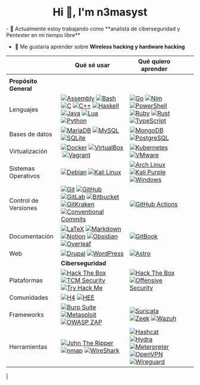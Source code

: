 <h1 align="center">Hi 👋, I'm n3masyst</h1>
- 🔭 Actualmente estoy trabajando como **analista de ciberseguridad y Pentester en mi tiempo libre**

- 🌱 Me gustaria aprender sobre **Wireless hacking y hardware hacking**

|          |  Qué sé usar                                                                                                                                                                                                                                                                                                                                                                                                                                                                                                                                                                                                                                                                                                                                                                                                                                                                                                                                                                                                                                                                                                                                                                                                                                                                                                                                                                                                                                                                                                                                                                                                                                                                                                                                                                                                                                                                                                                                                                                                                                                                                                                                                                                                                                                                                                                                                                                                                                                                                                                                                                                                                                                                                                                                                                                                                                                                                                                                                                                                                                                                                                                                                                                                                                                                                                                                                                                                                                                                                                                                                                                                                                                                                                                                                                                                                                                                                                                                                                                                                                                                                                                                                                                                                                                                                                                                                                                                                                                                                                                                                                               | Qué quiero aprender                                                                                                                                                                                                                                                                                                                                                                                                                                                                                                                                                                                                                                                                                                                                                                                                                                                                                                                                                                                                                                                                                                                                                                                                                                                                                                                                                                                                                                                                                                                                                                                                                                                                                                                                                                                                                                                                                                                                                                                                                                                                                                                                                                                                                                                                                                                                                                                                                                                                                                                                                                                                                                                                                                                                                                                                                                                                                                                                                                                                                                                                                                                                                                                                                                                                                                                                                                                                                                                                                                                       |     |     |
| -------------------- | --------------------------------------------------------------------------------------------------------------------------------------------------------------------------------------------------------------------------------------------------------------------------------------------------------------------------------------------------------------------------------------------------------------------------------------------------------------------------------------------------------------------------------------------------------------------------------------------------------------------------------------------------------------------------------------------------------------------------------------------------------------------------------------------------------------------------------------------------------------------------------------------------------------------------------------------------------------------------------------------------------------------------------------------------------------------------------------------------------------------------------------------------------------------------------------------------------------------------------------------------------------------------------------------------------------------------------------------------------------------------------------------------------------------------------------------------------------------------------------------------------------------------------------------------------------------------------------------------------------------------------------------------------------------------------------------------------------------------------------------------------------------------------------------------------------------------------------------------------------------------------------------------------------------------------------------------------------------------------------------------------------------------------------------------------------------------------------------------------------------------------------------------------------------------------------------------------------------------------------------------------------------------------------------------------------------------------------------------------------------------------------------------------------------------------------------------------------------------------------------------------------------------------------------------------------------------------------------------------------------------------------------------------------------------------------------------------------------------------------------------------------------------------------------------------------------------------------------------------------------------------------------------------------------------------------------------------------------------------------------------------------------------------------------------------------------------------------------------------------------------------------------------------------------------------------------------------------------------------------------------------------------------------------------------------------------------------------------------------------------------------------------------------------------------------------------------------------------------------------------------------------------------------------------------------------------------------------------------------------------------------------------------------------------------------------------------------------------------------------------------------------------------------------------------------------------------------------------------------------------------------------------------------------------------------------------------------------------------------------------------------------------------------------------------------------------------------------------------------------------------------------------------------------------------------------------------------------------------------------------------------------------------------------------------------------------------------------------------------------------------------------------------------------------------------------------------------------------------------------------------------------------------------------------------------------------------------------------------- | -------------------------------------------------------------------------------------------------------------------------------------------------------------------------------------------------------------------------------------------------------------------------------------------------------------------------------------------------------------------------------------------------------------------------------------------------------------------------------------------------------------------------------------------------------------------------------------------------------------------------------------------------------------------------------------------------------------------------------------------------------------------------------------------------------------------------------------------------------------------------------------------------------------------------------------------------------------------------------------------------------------------------------------------------------------------------------------------------------------------------------------------------------------------------------------------------------------------------------------------------------------------------------------------------------------------------------------------------------------------------------------------------------------------------------------------------------------------------------------------------------------------------------------------------------------------------------------------------------------------------------------------------------------------------------------------------------------------------------------------------------------------------------------------------------------------------------------------------------------------------------------------------------------------------------------------------------------------------------------------------------------------------------------------------------------------------------------------------------------------------------------------------------------------------------------------------------------------------------------------------------------------------------------------------------------------------------------------------------------------------------------------------------------------------------------------------------------------------------------------------------------------------------------------------------------------------------------------------------------------------------------------------------------------------------------------------------------------------------------------------------------------------------------------------------------------------------------------------------------------------------------------------------------------------------------------------------------------------------------------------------------------------------------------------------------------------------------------------------------------------------------------------------------------------------------------------------------------------------------------------------------------------------------------------------------------------------------------------------------------------------------------------------------------------------------------------------------------------------------------------------------------- | --- | --- |
|                                                                                                                                                                          |                                                                                                                
                                   **Propósito General**                                                                                                                                                                                                                                                                                                                                                                                                                                                                                                                                                                                                                                                                                                                                                                                                                                                                                                                                                                                                                                                                                                                                                                                                                                                                                                                                                                                                                                                                                                                                                                                                                                                                                                                                                                                                                                                                                                                                                                                                                                                                                                                                                                                                                                                                                                                                                                                                                                                                                                                                                                                                                                                                                                                                                                                                                                                                                                                                                                                                                                                                                                                                                                                                                                                                                                                                                                                                                                                                                                                                                                                                                                                                                                                                                                                                                                                                                                                                                                                                                                                                                                                                                                                                                                                                                                                                                                                                                          |                                                                                                                                                                                                                                                                                                                                                                                                                                                                                                                                                                                                                                                                                                                                                                                                                                                                                                                                                                                                                                                                                                                                                                                                                                                                                                                                                                                                                                                                                                                                                                                                                                                                                                                                                                                                                                                                                                                                                                                                                                                                                                                                                                                                                                                                                                                                                                                                                                                                                                                                                                                                                                                                                                                                                                                                                                                                                                                                                                                                                                                                                                                                                                                                                                                                                                                                                                                                                                                                                                                      |     |     |
| Lenguajes            | [![Assembly](https://camo.githubusercontent.com/92f347f55ff70297759b1e5ba6eb4eff990c9b8ca5fd6f34273f0d705b79f028/68747470733a2f2f696d672e736869656c64732e696f2f62616467652f417373656d626c792d2532333534353435342e7376673f7374796c653d666c6174266c6f676f3d617373656d626c79266c6f676f436f6c6f723d7768697465)](https://camo.githubusercontent.com/92f347f55ff70297759b1e5ba6eb4eff990c9b8ca5fd6f34273f0d705b79f028/68747470733a2f2f696d672e736869656c64732e696f2f62616467652f417373656d626c792d2532333534353435342e7376673f7374796c653d666c6174266c6f676f3d617373656d626c79266c6f676f436f6c6f723d7768697465) [![Bash](https://camo.githubusercontent.com/2658bbcb97f9556ddc706915676657fc6295fd3dd1dd4ee08b190bacc51706ce/68747470733a2f2f696d672e736869656c64732e696f2f62616467652f426173682d2532333132313031312e7376673f7374796c653d666c6174266c6f676f3d676e752d62617368266c6f676f436f6c6f723d7768697465)](https://camo.githubusercontent.com/2658bbcb97f9556ddc706915676657fc6295fd3dd1dd4ee08b190bacc51706ce/68747470733a2f2f696d672e736869656c64732e696f2f62616467652f426173682d2532333132313031312e7376673f7374796c653d666c6174266c6f676f3d676e752d62617368266c6f676f436f6c6f723d7768697465) [![C](https://camo.githubusercontent.com/ee5d0c4ac6e10d91f6e31f7add0feccad37420c293a3246db05cd9e1e4ce39f7/68747470733a2f2f696d672e736869656c64732e696f2f62616467652f432d2532333030353939432e7376673f7374796c653d666c6174266c6f676f3d63266c6f676f436f6c6f723d7768697465)](https://camo.githubusercontent.com/ee5d0c4ac6e10d91f6e31f7add0feccad37420c293a3246db05cd9e1e4ce39f7/68747470733a2f2f696d672e736869656c64732e696f2f62616467652f432d2532333030353939432e7376673f7374796c653d666c6174266c6f676f3d63266c6f676f436f6c6f723d7768697465) [![C++](https://camo.githubusercontent.com/d6a514e6ab39481ae5e8b301112453f5971e1a75caa897dbe8d7ae9debb79b32/68747470733a2f2f696d672e736869656c64732e696f2f62616467652f432b2b2d2532333030353939432e7376673f7374796c653d666c6174266c6f676f3d63253242253242266c6f676f436f6c6f723d7768697465)](https://camo.githubusercontent.com/d6a514e6ab39481ae5e8b301112453f5971e1a75caa897dbe8d7ae9debb79b32/68747470733a2f2f696d672e736869656c64732e696f2f62616467652f432b2b2d2532333030353939432e7376673f7374796c653d666c6174266c6f676f3d63253242253242266c6f676f436f6c6f723d7768697465) [![Haskell](https://camo.githubusercontent.com/d58c73d90d65fcef464bc5cf217b199736c68ea16d9ed37aaf9203b332333bae/68747470733a2f2f696d672e736869656c64732e696f2f62616467652f4861736b656c6c2d3565353038363f7374796c653d666c6174266c6f676f3d6861736b656c6c266c6f676f436f6c6f723d7768697465)](https://camo.githubusercontent.com/d58c73d90d65fcef464bc5cf217b199736c68ea16d9ed37aaf9203b332333bae/68747470733a2f2f696d672e736869656c64732e696f2f62616467652f4861736b656c6c2d3565353038363f7374796c653d666c6174266c6f676f3d6861736b656c6c266c6f676f436f6c6f723d7768697465) [![Java](https://camo.githubusercontent.com/cb2c5b66b8175b54411fa15b5d14071dc551c9148295f96410e0287839cc05b6/68747470733a2f2f696d672e736869656c64732e696f2f62616467652f4a6176612d2532334444344633392e7376673f7374796c653d666c6174266c6f676f3d6f7261636c65266c6f676f436f6c6f723d7768697465)](https://camo.githubusercontent.com/cb2c5b66b8175b54411fa15b5d14071dc551c9148295f96410e0287839cc05b6/68747470733a2f2f696d672e736869656c64732e696f2f62616467652f4a6176612d2532334444344633392e7376673f7374796c653d666c6174266c6f676f3d6f7261636c65266c6f676f436f6c6f723d7768697465) [![Lua](https://camo.githubusercontent.com/f34ac24f394410175d7c0981f6c660c0c5a6fe6b4655609f186243bac6945939/68747470733a2f2f696d672e736869656c64732e696f2f62616467652f4c75612d2532333243324437322e7376673f7374796c653d666c6174266c6f676f3d6c7561266c6f676f436f6c6f723d7768697465)](https://camo.githubusercontent.com/f34ac24f394410175d7c0981f6c660c0c5a6fe6b4655609f186243bac6945939/68747470733a2f2f696d672e736869656c64732e696f2f62616467652f4c75612d2532333243324437322e7376673f7374796c653d666c6174266c6f676f3d6c7561266c6f676f436f6c6f723d7768697465) [![Python](https://camo.githubusercontent.com/609a8579fb1e74b0e79eea142a492ad9740d33e6838fda6df12194b4fc66e987/68747470733a2f2f696d672e736869656c64732e696f2f62616467652f507974686f6e2d3336373041303f7374796c653d666c6174266c6f676f3d707974686f6e266c6f676f436f6c6f723d7768697465)](https://camo.githubusercontent.com/609a8579fb1e74b0e79eea142a492ad9740d33e6838fda6df12194b4fc66e987/68747470733a2f2f696d672e736869656c64732e696f2f62616467652f507974686f6e2d3336373041303f7374796c653d666c6174266c6f676f3d707974686f6e266c6f676f436f6c6f723d7768697465) | [![Go](https://camo.githubusercontent.com/2f7e9f0efc783b9d4afef1ea53ec458761d2eb5f0060f58523226e800ef4c8b1/68747470733a2f2f696d672e736869656c64732e696f2f62616467652f476f2d2532333030414444382e7376673f7374796c653d666c6174266c6f676f3d676f266c6f676f436f6c6f723d7768697465)](https://camo.githubusercontent.com/2f7e9f0efc783b9d4afef1ea53ec458761d2eb5f0060f58523226e800ef4c8b1/68747470733a2f2f696d672e736869656c64732e696f2f62616467652f476f2d2532333030414444382e7376673f7374796c653d666c6174266c6f676f3d676f266c6f676f436f6c6f723d7768697465) [![Nim](https://camo.githubusercontent.com/8af1a3a7b23d0273925b9319b58e0d3b32ebe8ff7bc206d3db7fc6c0bb60c7c8/68747470733a2f2f696d672e736869656c64732e696f2f62616467652f4e696d2d2532334646453935332e7376673f7374796c653d666c6174266c6f676f3d6e696d266c6f676f436f6c6f723d626c61636b)](https://camo.githubusercontent.com/8af1a3a7b23d0273925b9319b58e0d3b32ebe8ff7bc206d3db7fc6c0bb60c7c8/68747470733a2f2f696d672e736869656c64732e696f2f62616467652f4e696d2d2532334646453935332e7376673f7374796c653d666c6174266c6f676f3d6e696d266c6f676f436f6c6f723d626c61636b) [![PowerShell](https://camo.githubusercontent.com/95bad603e8cd9fff09f77e0c03c93e610ac863c9cba70350c21b6af2a8859867/68747470733a2f2f696d672e736869656c64732e696f2f62616467652f506f7765725368656c6c2d2532333533393146452e7376673f7374796c653d666c6174266c6f676f3d706f7765727368656c6c266c6f676f436f6c6f723d7768697465)](https://camo.githubusercontent.com/95bad603e8cd9fff09f77e0c03c93e610ac863c9cba70350c21b6af2a8859867/68747470733a2f2f696d672e736869656c64732e696f2f62616467652f506f7765725368656c6c2d2532333533393146452e7376673f7374796c653d666c6174266c6f676f3d706f7765727368656c6c266c6f676f436f6c6f723d7768697465) [![Ruby](https://camo.githubusercontent.com/4f44b8461b9d6a68c95147c535dc97148df0431b399b2e56ff0ac052601a8688/68747470733a2f2f696d672e736869656c64732e696f2f62616467652f527562792d2532334343333432442e7376673f7374796c653d666c6174266c6f676f3d72756279266c6f676f436f6c6f723d7768697465)](https://camo.githubusercontent.com/4f44b8461b9d6a68c95147c535dc97148df0431b399b2e56ff0ac052601a8688/68747470733a2f2f696d672e736869656c64732e696f2f62616467652f527562792d2532334343333432442e7376673f7374796c653d666c6174266c6f676f3d72756279266c6f676f436f6c6f723d7768697465) [![Rust](https://camo.githubusercontent.com/a46fc066db19e511a30d44ba4cb1fb6298c75050b4aa168ef27fbdc0cb61f158/68747470733a2f2f696d672e736869656c64732e696f2f62616467652f527573742d2532333030303030302e7376673f7374796c653d666c6174266c6f676f3d72757374266c6f676f436f6c6f723d7768697465)](https://camo.githubusercontent.com/a46fc066db19e511a30d44ba4cb1fb6298c75050b4aa168ef27fbdc0cb61f158/68747470733a2f2f696d672e736869656c64732e696f2f62616467652f527573742d2532333030303030302e7376673f7374796c653d666c6174266c6f676f3d72757374266c6f676f436f6c6f723d7768697465) [![TypeScript](https://camo.githubusercontent.com/483b6b2ae58a181d5a05130bfecd860e819245282e6ec6646c397e86e7eebf0e/68747470733a2f2f696d672e736869656c64732e696f2f62616467652f547970655363726970742d2532333030374143432e7376673f7374796c653d666c6174266c6f676f3d74797065736372697074266c6f676f436f6c6f723d7768697465)](https://camo.githubusercontent.com/483b6b2ae58a181d5a05130bfecd860e819245282e6ec6646c397e86e7eebf0e/68747470733a2f2f696d672e736869656c64732e696f2f62616467652f547970655363726970742d2532333030374143432e7376673f7374796c653d666c6174266c6f676f3d74797065736372697074266c6f676f436f6c6f723d7768697465) |     |     |
| Bases de datos       | [![MariaDB](https://camo.githubusercontent.com/d1e984541af4b4549ec06c2699953df8bfbfc971c0baa996e46547e7c33786e5/68747470733a2f2f696d672e736869656c64732e696f2f62616467652f4d6172696144422d3030333534353f7374796c653d666c6174266c6f676f3d6d617269616462266c6f676f436f6c6f723d7768697465)](https://camo.githubusercontent.com/d1e984541af4b4549ec06c2699953df8bfbfc971c0baa996e46547e7c33786e5/68747470733a2f2f696d672e736869656c64732e696f2f62616467652f4d6172696144422d3030333534353f7374796c653d666c6174266c6f676f3d6d617269616462266c6f676f436f6c6f723d7768697465) [![MySQL](https://camo.githubusercontent.com/f83fe5687f6bb82fe9efc0fa72dea6977b73e004055201e1041da37e21367efd/68747470733a2f2f696d672e736869656c64732e696f2f62616467652f4d7953514c2d2532333030662e7376673f7374796c653d666c6174266c6f676f3d6d7973716c266c6f676f436f6c6f723d7768697465)](https://camo.githubusercontent.com/f83fe5687f6bb82fe9efc0fa72dea6977b73e004055201e1041da37e21367efd/68747470733a2f2f696d672e736869656c64732e696f2f62616467652f4d7953514c2d2532333030662e7376673f7374796c653d666c6174266c6f676f3d6d7973716c266c6f676f436f6c6f723d7768697465) [![SQLite](https://camo.githubusercontent.com/80de6ff0c8d5c096afe9f06a0d786e9bf2c31d18a9d93807a8a1b613574cefeb/68747470733a2f2f696d672e736869656c64732e696f2f62616467652f53514c6974652d2532333037343035652e7376673f7374796c653d666c6174266c6f676f3d73716c697465266c6f676f436f6c6f723d7768697465)](https://camo.githubusercontent.com/80de6ff0c8d5c096afe9f06a0d786e9bf2c31d18a9d93807a8a1b613574cefeb/68747470733a2f2f696d672e736869656c64732e696f2f62616467652f53514c6974652d2532333037343035652e7376673f7374796c653d666c6174266c6f676f3d73716c697465266c6f676f436f6c6f723d7768697465)                                                                                                                                                                                                                                                                                                                                                                                                                                                                                                                                                                                                                                                                                                                                                                                                                                                                                                                                                                                                                                                                                                                                                                                                                                                                                                                                                                                                                                                                                                                                                                                                                                                                                                                                                                                                                                                                                                                                                                                                                                                                                                                                                                                                                                                                                                                                                                                                                                                                                                                                                                                                                                                                                                                                                                                                                                                                     | [![MongoDB](https://camo.githubusercontent.com/39f3f1372c6201500182d025fb21157b40e742b497482305c4b03b37d3f9abad/68747470733a2f2f696d672e736869656c64732e696f2f62616467652f4d6f6e676f44422d2532333465613934622e7376673f7374796c653d666c6174266c6f676f3d6d6f6e676f6462266c6f676f436f6c6f723d7768697465)](https://camo.githubusercontent.com/39f3f1372c6201500182d025fb21157b40e742b497482305c4b03b37d3f9abad/68747470733a2f2f696d672e736869656c64732e696f2f62616467652f4d6f6e676f44422d2532333465613934622e7376673f7374796c653d666c6174266c6f676f3d6d6f6e676f6462266c6f676f436f6c6f723d7768697465) [![PostgreSQL](https://camo.githubusercontent.com/dba67c73a80de11613b1980c94eef6a83c2a08378edca7b68d0b04e9bb18f5a2/68747470733a2f2f696d672e736869656c64732e696f2f62616467652f506f737467726553514c2d2532333331363139322e7376673f7374796c653d666c6174266c6f676f3d706f737467726573716c266c6f676f436f6c6f723d7768697465)](https://camo.githubusercontent.com/dba67c73a80de11613b1980c94eef6a83c2a08378edca7b68d0b04e9bb18f5a2/68747470733a2f2f696d672e736869656c64732e696f2f62616467652f506f737467726553514c2d2532333331363139322e7376673f7374796c653d666c6174266c6f676f3d706f737467726573716c266c6f676f436f6c6f723d7768697465)                                                                                                                                                                                                                                                                                                                                                                                                                                                                                                                                                                                                                                                                                                                                                                                                                                                                                                                                                                                                                                                                                                                                                                                                                                                                                                                                                                                                                                                                                                                                                                                                                                                                                                                                                                                                                                                                                                                                                                                                                                                                                                                                                                                                                                                                                         |     |     |
| Virtualización       | [![Docker](https://camo.githubusercontent.com/04b62637906b9bcdd519d0c6cfaf9f87df19006802dd790382e12b9d6c26d045/68747470733a2f2f696d672e736869656c64732e696f2f62616467652f446f636b65722d2532333064623765642e7376673f7374796c653d666c6174266c6f676f3d646f636b6572266c6f676f436f6c6f723d7768697465)](https://camo.githubusercontent.com/04b62637906b9bcdd519d0c6cfaf9f87df19006802dd790382e12b9d6c26d045/68747470733a2f2f696d672e736869656c64732e696f2f62616467652f446f636b65722d2532333064623765642e7376673f7374796c653d666c6174266c6f676f3d646f636b6572266c6f676f436f6c6f723d7768697465) [![VirtualBox](https://camo.githubusercontent.com/959f74e626f337d6c510097f76aee2c254361ebbe599ada0bcd38ccf4814566c/68747470733a2f2f696d672e736869656c64732e696f2f62616467652f5669727475616c426f782d2532333138334136312e7376673f7374796c653d666c6174266c6f676f3d7669727475616c626f78266c6f676f436f6c6f723d7768697465)](https://camo.githubusercontent.com/959f74e626f337d6c510097f76aee2c254361ebbe599ada0bcd38ccf4814566c/68747470733a2f2f696d672e736869656c64732e696f2f62616467652f5669727475616c426f782d2532333138334136312e7376673f7374796c653d666c6174266c6f676f3d7669727475616c626f78266c6f676f436f6c6f723d7768697465) [![Vagrant](https://camo.githubusercontent.com/d54880a4f2965886095b73522d6ffb5e120db9b781ce99a493f114b6d9e3b850/68747470733a2f2f696d672e736869656c64732e696f2f62616467652f56616772616e742d2532333138363846322e7376673f7374796c653d666c6174266c6f676f3d76616772616e74266c6f676f436f6c6f723d7768697465)](https://camo.githubusercontent.com/d54880a4f2965886095b73522d6ffb5e120db9b781ce99a493f114b6d9e3b850/68747470733a2f2f696d672e736869656c64732e696f2f62616467652f56616772616e742d2532333138363846322e7376673f7374796c653d666c6174266c6f676f3d76616772616e74266c6f676f436f6c6f723d7768697465)                                                                                                                                                                                                                                                                                                                                                                                                                                                                                                                                                                                                                                                                                                                                                                                                                                                                                                                                                                                                                                                                                                                                                                                                                                                                                                                                                                                                                                                                                                                                                                                                                                                                                                                                                                                                                                                                                                                                                                                                                                                                                                                                                                                                                                                                                                                                                                                                                                                                                                                                                                                                                                                                                                                                                                                | [![Kubernetes](https://camo.githubusercontent.com/df9417d34aff1d4f7d6a785c231e355fd2a5de3c9ab82e53410150054ee732d5/68747470733a2f2f696d672e736869656c64732e696f2f62616467652f4b756265726e657465732d2532333332364345352e7376673f7374796c653d666c6174266c6f676f3d6b756265726e65746573266c6f676f436f6c6f723d7768697465)](https://camo.githubusercontent.com/df9417d34aff1d4f7d6a785c231e355fd2a5de3c9ab82e53410150054ee732d5/68747470733a2f2f696d672e736869656c64732e696f2f62616467652f4b756265726e657465732d2532333332364345352e7376673f7374796c653d666c6174266c6f676f3d6b756265726e65746573266c6f676f436f6c6f723d7768697465) [![VMware](https://camo.githubusercontent.com/144e24f331074c51850e4d12c9ef42e8e886a109f4fbc9ba128b487c15bd67dd/68747470733a2f2f696d672e736869656c64732e696f2f62616467652f564d776172652d2532333630373037382e7376673f7374796c653d666c6174266c6f676f3d766d77617265266c6f676f436f6c6f723d7768697465)](https://camo.githubusercontent.com/144e24f331074c51850e4d12c9ef42e8e886a109f4fbc9ba128b487c15bd67dd/68747470733a2f2f696d672e736869656c64732e696f2f62616467652f564d776172652d2532333630373037382e7376673f7374796c653d666c6174266c6f676f3d766d77617265266c6f676f436f6c6f723d7768697465)                                                                                                                                                                                                                                                                                                                                                                                                                                                                                                                                                                                                                                                                                                                                                                                                                                                                                                                                                                                                                                                                                                                                                                                                                                                                                                                                                                                                                                                                                                                                                                                                                                                                                                                                                                                                                                                                                                                                                                                                                                                                                                                                                                                                                                                                                                  |     |     |
| Sistemas Operativos  | [![Debian](https://camo.githubusercontent.com/df3e9fd99f6cd0b02de3a164a87dfb649dd259dded5ed7c17cf35bf30ac6879e/68747470733a2f2f696d672e736869656c64732e696f2f62616467652f44656269616e2d2532334138314433332e7376673f7374796c653d666c6174266c6f676f3d64656269616e266c6f676f436f6c6f723d7768697465)](https://camo.githubusercontent.com/df3e9fd99f6cd0b02de3a164a87dfb649dd259dded5ed7c17cf35bf30ac6879e/68747470733a2f2f696d672e736869656c64732e696f2f62616467652f44656269616e2d2532334138314433332e7376673f7374796c653d666c6174266c6f676f3d64656269616e266c6f676f436f6c6f723d7768697465) [![Kali Linux](https://camo.githubusercontent.com/8642ff7a28bfbfff800066e7b72f2f8533cef53b97be0bbe36566be99ca28c05/68747470733a2f2f696d672e736869656c64732e696f2f62616467652f4b616c692532304c696e75782d2532333038303633362e7376673f7374796c653d666c6174266c6f676f3d6b616c692d6c696e7578266c6f676f436f6c6f723d7768697465)](https://camo.githubusercontent.com/8642ff7a28bfbfff800066e7b72f2f8533cef53b97be0bbe36566be99ca28c05/68747470733a2f2f696d672e736869656c64732e696f2f62616467652f4b616c692532304c696e75782d2532333038303633362e7376673f7374796c653d666c6174266c6f676f3d6b616c692d6c696e7578266c6f676f436f6c6f723d7768697465)                                                                                                                                                                                                                                                                                                                                                                                                                                                                                                                                                                                                                                                                                                                                                                                                                                                                                                                                                                                                                                                                                                                                                                                                                                                                                                                                                                                                                                                                                                                                                                                                                                                                                                                                                                                                                                                                                                                                                                                                                                                                                                                                                                                                                                                                                                                                                                                                                                                                                                                                                                                                                                                                                                                                                                                                                                                                                                                                                                                                                                                                                                                                                                                                                                                                                                                                                                         | [![Arch Linux](https://camo.githubusercontent.com/40742655fde98482f03904374c647e5ae051850c57d5f961907c99e5a8f9e06c/68747470733a2f2f696d672e736869656c64732e696f2f62616467652f417263682532304c696e75782d2532333137393344312e7376673f7374796c653d666c6174266c6f676f3d617263682d6c696e7578266c6f676f436f6c6f723d7768697465)](https://camo.githubusercontent.com/40742655fde98482f03904374c647e5ae051850c57d5f961907c99e5a8f9e06c/68747470733a2f2f696d672e736869656c64732e696f2f62616467652f417263682532304c696e75782d2532333137393344312e7376673f7374796c653d666c6174266c6f676f3d617263682d6c696e7578266c6f676f436f6c6f723d7768697465) [![Kali Purple](https://camo.githubusercontent.com/e4d806a0cabab709bfeadad490016d0d34eba56ec573ff0acafc25fe7036ae34/68747470733a2f2f696d672e736869656c64732e696f2f62616467652f4b616c69253230507572706c652d2532334145303738432e7376673f7374796c653d666c6174266c6f676f3d6b616c692d6c696e7578266c6f676f436f6c6f723d7768697465)](https://camo.githubusercontent.com/e4d806a0cabab709bfeadad490016d0d34eba56ec573ff0acafc25fe7036ae34/68747470733a2f2f696d672e736869656c64732e696f2f62616467652f4b616c69253230507572706c652d2532334145303738432e7376673f7374796c653d666c6174266c6f676f3d6b616c692d6c696e7578266c6f676f436f6c6f723d7768697465) [![Windows](https://camo.githubusercontent.com/e6201b8e82c976d652fb60b763fb0b82fa3571abbf10991059b0bd3d88d38020/68747470733a2f2f696d672e736869656c64732e696f2f62616467652f57696e646f77732d3030373844363f7374796c653d666c6174266c6f676f3d77696e646f7773266c6f676f436f6c6f723d7768697465)](https://camo.githubusercontent.com/e6201b8e82c976d652fb60b763fb0b82fa3571abbf10991059b0bd3d88d38020/68747470733a2f2f696d672e736869656c64732e696f2f62616467652f57696e646f77732d3030373844363f7374796c653d666c6174266c6f676f3d77696e646f7773266c6f676f436f6c6f723d7768697465)                                                                                                                                                                                                                                                                                                                                                                                                                                                                                                                                                                                                                                                                                                                                                                                                                                                                                                                                                                                                                                                                                                                                                                                                                                                                                                                                                                                                                                                                                                                                                                                                                                                                    |     |     |
| Control de Versiones | [![Git](https://camo.githubusercontent.com/c8ec39057f4a851132676d01798bbf8eb5925a64e7d67d5c6946d2e3a3f8b50f/68747470733a2f2f696d672e736869656c64732e696f2f62616467652f4769742d2532334630353033322e7376673f7374796c653d666c6174266c6f676f3d676974266c6f676f436f6c6f723d7768697465)](https://camo.githubusercontent.com/c8ec39057f4a851132676d01798bbf8eb5925a64e7d67d5c6946d2e3a3f8b50f/68747470733a2f2f696d672e736869656c64732e696f2f62616467652f4769742d2532334630353033322e7376673f7374796c653d666c6174266c6f676f3d676974266c6f676f436f6c6f723d7768697465) [![GitHub](https://camo.githubusercontent.com/8e22edff9f752f3631f0e4740dcd06ee517dd91c27d70e3468a00b0b9fe1cabc/68747470733a2f2f696d672e736869656c64732e696f2f62616467652f4769744875622d2532333132313031312e7376673f7374796c653d666c6174266c6f676f3d676974687562266c6f676f436f6c6f723d7768697465)](https://camo.githubusercontent.com/8e22edff9f752f3631f0e4740dcd06ee517dd91c27d70e3468a00b0b9fe1cabc/68747470733a2f2f696d672e736869656c64732e696f2f62616467652f4769744875622d2532333132313031312e7376673f7374796c653d666c6174266c6f676f3d676974687562266c6f676f436f6c6f723d7768697465) [![GitLab](https://camo.githubusercontent.com/334ad0f0c50c19cfd480a5e729a05f1add98c392cdca5a20f6a1589dc9c224f1/68747470733a2f2f696d672e736869656c64732e696f2f62616467652f4769744c61622d2532334643364432362e7376673f7374796c653d666c6174266c6f676f3d6769746c6162266c6f676f436f6c6f723d7768697465)](https://camo.githubusercontent.com/334ad0f0c50c19cfd480a5e729a05f1add98c392cdca5a20f6a1589dc9c224f1/68747470733a2f2f696d672e736869656c64732e696f2f62616467652f4769744c61622d2532334643364432362e7376673f7374796c653d666c6174266c6f676f3d6769746c6162266c6f676f436f6c6f723d7768697465) [![Bitbucket](https://camo.githubusercontent.com/dc0078f12050283cef74ad14b62c9132c057cf21182a7dc8657149ffdb5f6c9c/68747470733a2f2f696d672e736869656c64732e696f2f62616467652f4269746275636b65742d2532333030353243432e7376673f7374796c653d666c6174266c6f676f3d6269746275636b6574266c6f676f436f6c6f723d7768697465)](https://camo.githubusercontent.com/dc0078f12050283cef74ad14b62c9132c057cf21182a7dc8657149ffdb5f6c9c/68747470733a2f2f696d672e736869656c64732e696f2f62616467652f4269746275636b65742d2532333030353243432e7376673f7374796c653d666c6174266c6f676f3d6269746275636b6574266c6f676f436f6c6f723d7768697465) [![GitKraken](https://camo.githubusercontent.com/109431db57400ebc175d911f499add37dc8132ab34ff2bcfe2763381e94b97c9/68747470733a2f2f696d672e736869656c64732e696f2f62616467652f4769744b72616b656e2d2532333137393238372e7376673f7374796c653d666c6174266c6f676f3d6769746b72616b656e266c6f676f436f6c6f723d7768697465)](https://camo.githubusercontent.com/109431db57400ebc175d911f499add37dc8132ab34ff2bcfe2763381e94b97c9/68747470733a2f2f696d672e736869656c64732e696f2f62616467652f4769744b72616b656e2d2532333137393238372e7376673f7374796c653d666c6174266c6f676f3d6769746b72616b656e266c6f676f436f6c6f723d7768697465) [![Conventional Commits](https://camo.githubusercontent.com/1bf7c639ebf136281a47efc9e13a9453984e25b57760ca33f9baaa9bb292b617/68747470733a2f2f696d672e736869656c64732e696f2f62616467652f436f6e76656e74696f6e616c253230436f6d6d6974732d2532334645353139362e7376673f7374796c653d666c6174266c6f676f3d636f6e76656e74696f6e616c2d636f6d6d697473266c6f676f436f6c6f723d7768697465)](https://camo.githubusercontent.com/1bf7c639ebf136281a47efc9e13a9453984e25b57760ca33f9baaa9bb292b617/68747470733a2f2f696d672e736869656c64732e696f2f62616467652f436f6e76656e74696f6e616c253230436f6d6d6974732d2532334645353139362e7376673f7374796c653d666c6174266c6f676f3d636f6e76656e74696f6e616c2d636f6d6d697473266c6f676f436f6c6f723d7768697465)                                                                                                                                                                                                                                                                                                                                                                                                                                                                                                                                                                                                                                                                                                                                                                                                                                                                                    | [![GitHub Actions](https://camo.githubusercontent.com/b3fd6f086e7680e1bcdabd51984d7ec067749a6ff64a4392de5e5b305ed770f3/68747470733a2f2f696d672e736869656c64732e696f2f62616467652f476974487562253230416374696f6e732d2532333230383846462e7376673f7374796c653d666c6174266c6f676f3d6769746875622d616374696f6e73266c6f676f436f6c6f723d7768697465)](https://camo.githubusercontent.com/b3fd6f086e7680e1bcdabd51984d7ec067749a6ff64a4392de5e5b305ed770f3/68747470733a2f2f696d672e736869656c64732e696f2f62616467652f476974487562253230416374696f6e732d2532333230383846462e7376673f7374796c653d666c6174266c6f676f3d6769746875622d616374696f6e73266c6f676f436f6c6f723d7768697465)                                                                                                                                                                                                                                                                                                                                                                                                                                                                                                                                                                                                                                                                                                                                                                                                                                                                                                                                                                                                                                                                                                                                                                                                                                                                                                                                                                                                                                                                                                                                                                                                                                                                                                                                                                                                                                                                                                                                                                                                                                                                                                                                                                                                                                                                                                                                                                                                                                                                                                                                                                                                                                                                                                                                                                                                                                              |     |     |
| Documentación        | [![LaTeX](https://camo.githubusercontent.com/56282629f51b77f83720540d70f41437a415fbbd601d781f12393818aea3d3d4/68747470733a2f2f696d672e736869656c64732e696f2f62616467652f4c617465782d2532333030383038302e7376673f7374796c653d666c6174266c6f676f3d6c61746578266c6f676f436f6c6f723d7768697465)](https://camo.githubusercontent.com/56282629f51b77f83720540d70f41437a415fbbd601d781f12393818aea3d3d4/68747470733a2f2f696d672e736869656c64732e696f2f62616467652f4c617465782d2532333030383038302e7376673f7374796c653d666c6174266c6f676f3d6c61746578266c6f676f436f6c6f723d7768697465) [![Markdown](https://camo.githubusercontent.com/8d2ead24a16b02cdff5c7619d8b583126d4680db888e728a65c6f5f65cd71809/68747470733a2f2f696d672e736869656c64732e696f2f62616467652f4d61726b646f776e2d2532333135313531352e7376673f7374796c653d666c6174266c6f676f3d6d61726b646f776e266c6f676f436f6c6f723d7768697465)](https://camo.githubusercontent.com/8d2ead24a16b02cdff5c7619d8b583126d4680db888e728a65c6f5f65cd71809/68747470733a2f2f696d672e736869656c64732e696f2f62616467652f4d61726b646f776e2d2532333135313531352e7376673f7374796c653d666c6174266c6f676f3d6d61726b646f776e266c6f676f436f6c6f723d7768697465) [![Notion](https://camo.githubusercontent.com/d3b552b4189b8991b6b2576f14ecd4ce783c4bcbe87ab5bc41a3c7b26a0685ff/68747470733a2f2f696d672e736869656c64732e696f2f62616467652f4e6f74696f6e2d2532334646464646462e7376673f7374796c653d666c6174266c6f676f3d6e6f74696f6e266c6f676f436f6c6f723d626c61636b)](https://camo.githubusercontent.com/d3b552b4189b8991b6b2576f14ecd4ce783c4bcbe87ab5bc41a3c7b26a0685ff/68747470733a2f2f696d672e736869656c64732e696f2f62616467652f4e6f74696f6e2d2532334646464646462e7376673f7374796c653d666c6174266c6f676f3d6e6f74696f6e266c6f676f436f6c6f723d626c61636b) [![Obsidian](https://camo.githubusercontent.com/c376b59a30f6b5668f6d2633cb1db5f0ce9760e28f4e178717f92f649daa7794/68747470733a2f2f696d672e736869656c64732e696f2f62616467652f4f6273696469616e2d2532333438333639392e7376673f7374796c653d666c6174266c6f676f3d6f6273696469616e266c6f676f436f6c6f723d7768697465)](https://camo.githubusercontent.com/c376b59a30f6b5668f6d2633cb1db5f0ce9760e28f4e178717f92f649daa7794/68747470733a2f2f696d672e736869656c64732e696f2f62616467652f4f6273696469616e2d2532333438333639392e7376673f7374796c653d666c6174266c6f676f3d6f6273696469616e266c6f676f436f6c6f723d7768697465) [![Overleaf](https://camo.githubusercontent.com/83b463e51f60958d4b5185d40373590528f33e5a81fb850e6ccd98ce604cc207/68747470733a2f2f696d672e736869656c64732e696f2f62616467652f4f7665726c6561662d2532333437413134312e7376673f7374796c653d666c6174266c6f676f3d6f7665726c656166266c6f676f436f6c6f723d7768697465)](https://camo.githubusercontent.com/83b463e51f60958d4b5185d40373590528f33e5a81fb850e6ccd98ce604cc207/68747470733a2f2f696d672e736869656c64732e696f2f62616467652f4f7665726c6561662d2532333437413134312e7376673f7374796c653d666c6174266c6f676f3d6f7665726c656166266c6f676f436f6c6f723d7768697465)                                                                                                                                                                                                                                                                                                                                                                                                                                                                                                                                                                                                                                                                                                                                                                                                                                                                                                                                                                                                                                                                                                                                                                                                                                                                                                                                                                                                                                                                                                                                                                                                | [![GitBook](https://camo.githubusercontent.com/15ae8a90f7ccf77d262e11e9d111d40d1dbec9776a9152c434ae3b6f09683dd0/68747470733a2f2f696d672e736869656c64732e696f2f62616467652f476974426f6f6b2d2532333338383446462e7376673f7374796c653d666c6174266c6f676f3d676974626f6f6b266c6f676f436f6c6f723d7768697465)](https://camo.githubusercontent.com/15ae8a90f7ccf77d262e11e9d111d40d1dbec9776a9152c434ae3b6f09683dd0/68747470733a2f2f696d672e736869656c64732e696f2f62616467652f476974426f6f6b2d2532333338383446462e7376673f7374796c653d666c6174266c6f676f3d676974626f6f6b266c6f676f436f6c6f723d7768697465)                                                                                                                                                                                                                                                                                                                                                                                                                                                                                                                                                                                                                                                                                                                                                                                                                                                                                                                                                                                                                                                                                                                                                                                                                                                                                                                                                                                                                                                                                                                                                                                                                                                                                                                                                                                                                                                                                                                                                                                                                                                                                                                                                                                                                                                                                                                                                                                                                                                                                                                                                                                                                                                                                                                                                                                                                                                                                                                     |     |     |
| Web                  | [![Drupal](https://camo.githubusercontent.com/4ac3c54eddd1bce8dbd19d9e1534af258d77b623feab32a9a1922ab8d4e173ec/68747470733a2f2f696d672e736869656c64732e696f2f62616467652f44727570616c2d2532333036373842452e7376673f7374796c653d666c6174266c6f676f3d64727570616c266c6f676f436f6c6f723d7768697465)](https://camo.githubusercontent.com/4ac3c54eddd1bce8dbd19d9e1534af258d77b623feab32a9a1922ab8d4e173ec/68747470733a2f2f696d672e736869656c64732e696f2f62616467652f44727570616c2d2532333036373842452e7376673f7374796c653d666c6174266c6f676f3d64727570616c266c6f676f436f6c6f723d7768697465) [![WordPress](https://camo.githubusercontent.com/f1ea4e3b5b65da2ab6df657a206334b38db07c11132c00ac1959bdb9ab079de6/68747470733a2f2f696d672e736869656c64732e696f2f62616467652f576f726450726573732d2532333231373539422e7376673f7374796c653d666c6174266c6f676f3d776f72647072657373266c6f676f436f6c6f723d7768697465)](https://camo.githubusercontent.com/f1ea4e3b5b65da2ab6df657a206334b38db07c11132c00ac1959bdb9ab079de6/68747470733a2f2f696d672e736869656c64732e696f2f62616467652f576f726450726573732d2532333231373539422e7376673f7374796c653d666c6174266c6f676f3d776f72647072657373266c6f676f436f6c6f723d7768697465)                                                                                                                                                                                                                                                                                                                                                                                                                                                                                                                                                                                                                                                                                                                                                                                                                                                                                                                                                                                                                                                                                                                                                                                                                                                                                                                                                                                                                                                                                                                                                                                                                                                                                                                                                                                                                                                                                                                                                                                                                                                                                                                                                                                                                                                                                                                                                                                                                                                                                                                                                                                                                                                                                                                                                                                                                                                                                                                                                                                                                                                                                                                                                                                                                                                                                                                                                                                          | [![Astro](https://camo.githubusercontent.com/8e58f69c8a2057d3555b0bacd19b7714aecc83866646023963c740fe71da8935/68747470733a2f2f696d672e736869656c64732e696f2f62616467652f417374726f2d2532333030303030302e7376673f7374796c653d666c6174266c6f676f3d617374726f266c6f676f436f6c6f723d7768697465)](https://camo.githubusercontent.com/8e58f69c8a2057d3555b0bacd19b7714aecc83866646023963c740fe71da8935/68747470733a2f2f696d672e736869656c64732e696f2f62616467652f417374726f2d2532333030303030302e7376673f7374796c653d666c6174266c6f676f3d617374726f266c6f676f436f6c6f723d7768697465)                                                                                                                                                                                                                                                                                                                                                                                                                                                                                                                                                                                                                                                                                                                                                                                                                                                                                                                                                                                                                                                                                                                                                                                                                                                                                                                                                                                                                                                                                                                                                                                                                                                                                                                                                                                                                                                                                                                                                                                                                                                                                                                                                                                                                                                                                                                                                                                                                                                                                                                                                                                                                                                                                                                                                                                                                                                                                                                                       |     |     |
|                      | **Ciberseguridad**                                                                                                                                                                                                                                                                                                                                                                                                                                                                                                                                                                                                                                                                                                                                                                                                                                                                                                                                                                                                                                                                                                                                                                                                                                                                                                                                                                                                                                                                                                                                                                                                                                                                                                                                                                                                                                                                                                                                                                                                                                                                                                                                                                                                                                                                                                                                                                                                                                                                                                                                                                                                                                                                                                                                                                                                                                                                                                                                                                                                                                                                                                                                                                                                                                                                                                                                                                                                                                                                                                                                                                                                                                                                                                                                                                                                                                                                                                                                                                                                                                                                                                                                                                                                                                                                                                                                                                                                                                                                                                                                                                                  |                                                                                                                                                                                                                                                                                                                                                                                                                                                                                                                                                                                                                                                                                                                                                                                                                                                                                                                                                                                                                                                                                                                                                                                                                                                                                                                                                                                                                                                                                                                                                                                                                                                                                                                                                                                                                                                                                                                                                                                                                                                                                                                                                                                                                                                                                                                                                                                                                                                                                                                                                                                                                                                                                                                                                                                                                                                                                                                                                                                                                                                                                                                                                                                                                                                                                                                                                                                                                                                                                                                      |     |     |
| Plataformas          | [![Hack The Box](https://camo.githubusercontent.com/ca79bba318069b3a2f12f2ff68dcbce97d5c0e36a7e46059811d4062d9558fdd/68747470733a2f2f696d672e736869656c64732e696f2f62616467652f48544225323041636164656d792d2532333131313932372e7376673f7374796c653d666c6174266c6f676f3d6861636b746865626f78266c6f676f436f6c6f723d394645463030)](https://camo.githubusercontent.com/ca79bba318069b3a2f12f2ff68dcbce97d5c0e36a7e46059811d4062d9558fdd/68747470733a2f2f696d672e736869656c64732e696f2f62616467652f48544225323041636164656d792d2532333131313932372e7376673f7374796c653d666c6174266c6f676f3d6861636b746865626f78266c6f676f436f6c6f723d394645463030) [![TCM Security](https://camo.githubusercontent.com/8eb134a7d35761ed887a0ed18ff850d2c6a957472a48b2b3cc0ea5ab4435e1f6/68747470733a2f2f696d672e736869656c64732e696f2f62616467652f54434d25323053656375726974792d2532334438323635422e7376673f7374796c653d666c6174266c6f676f3d74636d2d7365637572697479266c6f676f436f6c6f723d7768697465)](https://camo.githubusercontent.com/8eb134a7d35761ed887a0ed18ff850d2c6a957472a48b2b3cc0ea5ab4435e1f6/68747470733a2f2f696d672e736869656c64732e696f2f62616467652f54434d25323053656375726974792d2532334438323635422e7376673f7374796c653d666c6174266c6f676f3d74636d2d7365637572697479266c6f676f436f6c6f723d7768697465) [![Try Hack Me](https://camo.githubusercontent.com/e3d01e0dd1d3cff71ad66d09f5d98e2f2934bd3d9e5b6bd7d34d35b0e282be2e/68747470733a2f2f696d672e736869656c64732e696f2f62616467652f5472794861636b6d652d2532334646464646462e7376673f7374796c653d666c6174266c6f676f3d7472796861636b6d65266c6f676f436f6c6f723d433131313131)](https://camo.githubusercontent.com/e3d01e0dd1d3cff71ad66d09f5d98e2f2934bd3d9e5b6bd7d34d35b0e282be2e/68747470733a2f2f696d672e736869656c64732e696f2f62616467652f5472794861636b6d652d2532334646464646462e7376673f7374796c653d666c6174266c6f676f3d7472796861636b6d65266c6f676f436f6c6f723d433131313131)                                                                                                                                                                                                                                                                                                                                                                                                                                                                                                                                                                                                                                                                                                                                                                                                                                                                                                                                                                                                                                                                                                                                                                                                                                                                                                                                                                                                                                                                                                                                                                                                                                                                                                                                                                                                                                                                                                                                                                                                                                                                                                                                                                                                                                                                                                                                                                                                                                                                                                                                                                                                                                                                        | [![Hack The Box](https://camo.githubusercontent.com/e74c9df2b35c547b7ee483d94e8e0d50a4ffe18295a4132cdc25024246a51378/68747470733a2f2f696d672e736869656c64732e696f2f62616467652f4861636b253230546865253230426f782d2532333131313932372e7376673f7374796c653d666c6174266c6f676f3d6861636b746865626f78266c6f676f436f6c6f723d394645463030)](https://camo.githubusercontent.com/e74c9df2b35c547b7ee483d94e8e0d50a4ffe18295a4132cdc25024246a51378/68747470733a2f2f696d672e736869656c64732e696f2f62616467652f4861636b253230546865253230426f782d2532333131313932372e7376673f7374796c653d666c6174266c6f676f3d6861636b746865626f78266c6f676f436f6c6f723d394645463030) [![Offensive Security](https://camo.githubusercontent.com/a24c5109c8622696aa0c7f3d0dd7eed172986432e6f301b73c39086c3174454a/68747470733a2f2f696d672e736869656c64732e696f2f62616467652f4f6666656e7369766525323053656375726974792d2532333439343643452e7376673f7374796c653d666c6174266c6f676f3d6f6666656e736976652d7365637572697479266c6f676f436f6c6f723d7768697465)](https://camo.githubusercontent.com/a24c5109c8622696aa0c7f3d0dd7eed172986432e6f301b73c39086c3174454a/68747470733a2f2f696d672e736869656c64732e696f2f62616467652f4f6666656e7369766525323053656375726974792d2532333439343643452e7376673f7374796c653d666c6174266c6f676f3d6f6666656e736976652d7365637572697479266c6f676f436f6c6f723d7768697465)                                                                                                                                                                                                                                                                                                                                                                                                                                                                                                                                                                                                                                                                                                                                                                                                                                                                                                                                                                                                                                                                                                                                                                                                                                                                                                                                                                                                                                                                                                                                                                                                                                                                                                                                                                                                                                                                                                                                                                                                                                                                                                                                                |     |     |
| Comunidades          | [![H4](https://camo.githubusercontent.com/6b78a3e47dbf1ad02c80c3b1e90e5df4ace91c3109589d4393f854e9132d3270/68747470733a2f2f696d672e736869656c64732e696f2f62616467652f4834636b696e6750726f2d2532334634303030332e7376673f7374796c653d666c6174)](https://camo.githubusercontent.com/6b78a3e47dbf1ad02c80c3b1e90e5df4ace91c3109589d4393f854e9132d3270/68747470733a2f2f696d672e736869656c64732e696f2f62616467652f4834636b696e6750726f2d2532334634303030332e7376673f7374796c653d666c6174) [![HEE](https://camo.githubusercontent.com/6bf8b51d25861a887649edd106e1938af286678f581e8f48c6fca15cb041618c/68747470733a2f2f696d672e736869656c64732e696f2f62616467652f4861636b696e67253230c3897469636f25323045737061c3b16f6c2d2532333535383241392e7376673f7374796c653d666c6174266c6f676f436f6c6f723d7768697465)](https://camo.githubusercontent.com/6bf8b51d25861a887649edd106e1938af286678f581e8f48c6fca15cb041618c/68747470733a2f2f696d672e736869656c64732e696f2f62616467652f4861636b696e67253230c3897469636f25323045737061c3b16f6c2d2532333535383241392e7376673f7374796c653d666c6174266c6f676f436f6c6f723d7768697465)                                                                                                                                                                                                                                                                                                                                                                                                                                                                                                                                                                                                                                                                                                                                                                                                                                                                                                                                                                                                                                                                                                                                                                                                                                                                                                                                                                                                                                                                                                                                                                                                                                                                                                                                                                                                                                                                                                                                                                                                                                                                                                                                                                                                                                                                                                                                                                                                                                                                                                                                                                                                                                                                                                                                                                                                                                                                                                                                                                                                                                                                                                                                                                                                                                                                                                                                                                                                                                                                                        |                                                                                                                                                                                                                                                                                                                                                                                                                                                                                                                                                                                                                                                                                                                                                                                                                                                                                                                                                                                                                                                                                                                                                                                                                                                                                                                                                                                                                                                                                                                                                                                                                                                                                                                                                                                                                                                                                                                                                                                                                                                                                                                                                                                                                                                                                                                                                                                                                                                                                                                                                                                                                                                                                                                                                                                                                                                                                                                                                                                                                                                                                                                                                                                                                                                                                                                                                                                                                                                                                                                      |     
| Frameworks           | [![Burp Suite](https://camo.githubusercontent.com/11b0156f177ff0b78f2444b9d6648707aaf76a4d1a91347017a66c7b7717d79f/68747470733a2f2f696d672e736869656c64732e696f2f62616467652f4275727025323053756974652d2532334646363633332e7376673f7374796c653d666c6174266c6f676f3d627572702d7375697465266c6f676f436f6c6f723d626c61636b)](https://camo.githubusercontent.com/11b0156f177ff0b78f2444b9d6648707aaf76a4d1a91347017a66c7b7717d79f/68747470733a2f2f696d672e736869656c64732e696f2f62616467652f4275727025323053756974652d2532334646363633332e7376673f7374796c653d666c6174266c6f676f3d627572702d7375697465266c6f676f436f6c6f723d626c61636b) [![Metasploit](https://camo.githubusercontent.com/9702f6f87f918a8bbf56f8604088f7d35a689c07ca4fcbb02e059e3e26186467/68747470733a2f2f696d672e736869656c64732e696f2f62616467652f4d65746173706c6f69742d2532333235393643442e7376673f7374796c653d666c6174266c6f676f3d6d65746173706c6f6974266c6f676f436f6c6f723d7768697465)](https://camo.githubusercontent.com/9702f6f87f918a8bbf56f8604088f7d35a689c07ca4fcbb02e059e3e26186467/68747470733a2f2f696d672e736869656c64732e696f2f62616467652f4d65746173706c6f69742d2532333235393643442e7376673f7374796c653d666c6174266c6f676f3d6d65746173706c6f6974266c6f676f436f6c6f723d7768697465) [![OWASP ZAP](https://camo.githubusercontent.com/689b298804f2d20989d35214496834c36c4c260b54eae17dff23dcf411c5e888/68747470733a2f2f696d672e736869656c64732e696f2f62616467652f4f574153502532305a41502d2532333030353439452e7376673f7374796c653d666c6174266c6f676f3d6f776173702d7a6170266c6f676f436f6c6f723d7768697465)](https://camo.githubusercontent.com/689b298804f2d20989d35214496834c36c4c260b54eae17dff23dcf411c5e888/68747470733a2f2f696d672e736869656c64732e696f2f62616467652f4f574153502532305a41502d2532333030353439452e7376673f7374796c653d666c6174266c6f676f3d6f776173702d7a6170266c6f676f436f6c6f723d7768697465)                                                                                                                                                                                                                                                                                                                                                                                                                                                                                                                                                                                                                                                                                                                                                                                                                                                                                                                                                                                                                                                                                                                                                                                                                                                                                                                                                                                                                                                                                                                                                                                                                                                                                                                                                                                                                                                                                                                                                                                                                                                                                                                                                                                                                                                                                                                                                                                                                                                                                                                                                                                                                                                                                                          | [![Suricata](https://camo.githubusercontent.com/cbe13bf3379f25a4111e9c7f0c6b2a51744eb4f7b94aa465cffbedb2d2d1b01c/68747470733a2f2f696d672e736869656c64732e696f2f62616467652f53757269636174612d2532334636414333312e7376673f7374796c653d666c6174266c6f676f3d7375726963617461266c6f676f436f6c6f723d7768697465)](https://camo.githubusercontent.com/cbe13bf3379f25a4111e9c7f0c6b2a51744eb4f7b94aa465cffbedb2d2d1b01c/68747470733a2f2f696d672e736869656c64732e696f2f62616467652f53757269636174612d2532334636414333312e7376673f7374796c653d666c6174266c6f676f3d7375726963617461266c6f676f436f6c6f723d7768697465) [![Zeek](https://camo.githubusercontent.com/9726baba1da4a4d8ee2cd44b25cdc52a7e813a7fd9f9113bed13e89f39ddf641/68747470733a2f2f696d672e736869656c64732e696f2f62616467652f5a65656b2d2532333239383042392e7376673f7374796c653d666c6174266c6f676f3d7a65656b266c6f676f436f6c6f723d626c61636b)](https://camo.githubusercontent.com/9726baba1da4a4d8ee2cd44b25cdc52a7e813a7fd9f9113bed13e89f39ddf641/68747470733a2f2f696d672e736869656c64732e696f2f62616467652f5a65656b2d2532333239383042392e7376673f7374796c653d666c6174266c6f676f3d7a65656b266c6f676f436f6c6f723d626c61636b) [![Wazuh](https://camo.githubusercontent.com/c209955ab585df87c75970e14da8e89d70f8ce3b28fdef0a6ff3ac3f0676b778/68747470733a2f2f696d672e736869656c64732e696f2f62616467652f57617a75682d2532333341414245362e7376673f7374796c653d666c6174266c6f676f3d77617a7568266c6f676f436f6c6f723d7768697465)](https://camo.githubusercontent.com/c209955ab585df87c75970e14da8e89d70f8ce3b28fdef0a6ff3ac3f0676b778/68747470733a2f2f696d672e736869656c64732e696f2f62616467652f57617a75682d2532333341414245362e7376673f7374796c653d666c6174266c6f676f3d77617a7568266c6f676f436f6c6f723d7768697465)                                                                                                                                                                                                                                                                                                                                                                                                                                                                                                                                                                                                                                                                                                                                                                                                                                                                                                                                                                                                                                                                                                                                                                                                                                                                                                                                                                                                                                                                                                                                                                                                                                                                                                                                                       |     |     |
| Herramientas         | [![John The Ripper](https://camo.githubusercontent.com/9da458cd1f0415a4e0d6aff14c9f893744ecc4770f0b17600c384cfd2ebae0c2/68747470733a2f2f696d672e736869656c64732e696f2f62616467652f4a6f686e2532305468652532305269707065722d2532334241313531352e7376673f7374796c653d666c6174266c6f676f3d6a6f686e2d7468652d726970706572266c6f676f436f6c6f723d626c61636b)](https://camo.githubusercontent.com/9da458cd1f0415a4e0d6aff14c9f893744ecc4770f0b17600c384cfd2ebae0c2/68747470733a2f2f696d672e736869656c64732e696f2f62616467652f4a6f686e2532305468652532305269707065722d2532334241313531352e7376673f7374796c653d666c6174266c6f676f3d6a6f686e2d7468652d726970706572266c6f676f436f6c6f723d626c61636b) [![nmap](https://camo.githubusercontent.com/375610f661a91f6f0c2ae9f7d72d778f79128f2cda8b10af3d7b6407f820051e/68747470733a2f2f696d672e736869656c64732e696f2f62616467652f6e6d61702d2532334430454346342e7376673f7374796c653d666c6174266c6f676f3d6e6d6170266c6f676f436f6c6f723d7768697465)](https://camo.githubusercontent.com/375610f661a91f6f0c2ae9f7d72d778f79128f2cda8b10af3d7b6407f820051e/68747470733a2f2f696d672e736869656c64732e696f2f62616467652f6e6d61702d2532334430454346342e7376673f7374796c653d666c6174266c6f676f3d6e6d6170266c6f676f436f6c6f723d7768697465) [![WireShark](https://camo.githubusercontent.com/860db50cd022998711ddb3e2db412f948b5d4ad08d7fcef921a71e15fbb5330d/68747470733a2f2f696d672e736869656c64732e696f2f62616467652f57697265536861726b2d2532333136373941372e7376673f7374796c653d666c6174266c6f676f3d77697265736861726b266c6f676f436f6c6f723d7768697465)](https://camo.githubusercontent.com/860db50cd022998711ddb3e2db412f948b5d4ad08d7fcef921a71e15fbb5330d/68747470733a2f2f696d672e736869656c64732e696f2f62616467652f57697265536861726b2d2532333136373941372e7376673f7374796c653d666c6174266c6f676f3d77697265736861726b266c6f676f436f6c6f723d7768697465)                                                                                                                                                                                                                                                                                                                                                                                                                                                                                                                                                                                                                                                                                                                                                                                                                                                                                                                                                                                                                                                                                                                                                                                                                                                                                                                                                                                                                                                                                                                                                                                                                                                                                                                                                                                                                                                                                                                                                                                                                                                                                                                                                                                                                                                                                                                                                                                                                                                                                                                                                                                                                                                                                                                   | [![Hashcat](https://camo.githubusercontent.com/d934eae5b2f9147918eb8eebe82feb815f3e0546eccb8e321235b93601051709/68747470733a2f2f696d672e736869656c64732e696f2f62616467652f486173686361742d2532333345334534312e7376673f7374796c653d666c6174266c6f676f3d68617368636174266c6f676f436f6c6f723d7768697465)](https://camo.githubusercontent.com/d934eae5b2f9147918eb8eebe82feb815f3e0546eccb8e321235b93601051709/68747470733a2f2f696d672e736869656c64732e696f2f62616467652f486173686361742d2532333345334534312e7376673f7374796c653d666c6174266c6f676f3d68617368636174266c6f676f436f6c6f723d7768697465) [![Hydra](https://camo.githubusercontent.com/bbb58c23d905349969a4b5cbe356a3d0e141573477e54c5e7259a34e5193f4fd/68747470733a2f2f696d672e736869656c64732e696f2f62616467652f48796472612d2532333136384637382e7376673f7374796c653d666c6174266c6f676f3d6879647261266c6f676f436f6c6f723d7768697465)](https://camo.githubusercontent.com/bbb58c23d905349969a4b5cbe356a3d0e141573477e54c5e7259a34e5193f4fd/68747470733a2f2f696d672e736869656c64732e696f2f62616467652f48796472612d2532333136384637382e7376673f7374796c653d666c6174266c6f676f3d6879647261266c6f676f436f6c6f723d7768697465) [![Meterpreter](https://camo.githubusercontent.com/cf1f6b18fddd65d7046b3ef148603a5c2fa6a22cea8a647b456fbe6f6b0841ff/68747470733a2f2f696d672e736869656c64732e696f2f62616467652f4d657465727072657465722d2532333235393643442e7376673f7374796c653d666c6174266c6f676f3d6d65746572707265746572266c6f676f436f6c6f723d7768697465)](https://camo.githubusercontent.com/cf1f6b18fddd65d7046b3ef148603a5c2fa6a22cea8a647b456fbe6f6b0841ff/68747470733a2f2f696d672e736869656c64732e696f2f62616467652f4d657465727072657465722d2532333235393643442e7376673f7374796c653d666c6174266c6f676f3d6d65746572707265746572266c6f676f436f6c6f723d7768697465) [![OpenVPN](https://camo.githubusercontent.com/e5106e6d356aa42fe786f81fb3018123062e408031ca41922378ebcf0fe03cb7/68747470733a2f2f696d672e736869656c64732e696f2f62616467652f4f70656e56504e2d2532334541374532302e7376673f7374796c653d666c6174266c6f676f3d6f70656e76706e266c6f676f436f6c6f723d7768697465)](https://camo.githubusercontent.com/e5106e6d356aa42fe786f81fb3018123062e408031ca41922378ebcf0fe03cb7/68747470733a2f2f696d672e736869656c64732e696f2f62616467652f4f70656e56504e2d2532334541374532302e7376673f7374796c653d666c6174266c6f676f3d6f70656e76706e266c6f676f436f6c6f723d7768697465) [![Wireguard](https://camo.githubusercontent.com/038c248ad83e060bcec5fbd5226a7af2b9ca4364fe0871b02a6353c8b73a2cf4/68747470733a2f2f696d672e736869656c64732e696f2f62616467652f5769726567756172642d2532333838313731412e7376673f7374796c653d666c6174266c6f676f3d776972656775617264266c6f676f436f6c6f723d7768697465)](https://camo.githubusercontent.com/038c248ad83e060bcec5fbd5226a7af2b9ca4364fe0871b02a6353c8b73a2cf4/68747470733a2f2f696d672e736869656c64732e696f2f62616467652f5769726567756172642d2532333838313731412e7376673f7374796c653d666c6174266c6f676f3d776972656775617264266c6f676f436f6c6f723d7768697465)                                                                                                                                                                                                                                                                                                                                                                                                                                                                             |     
| 
